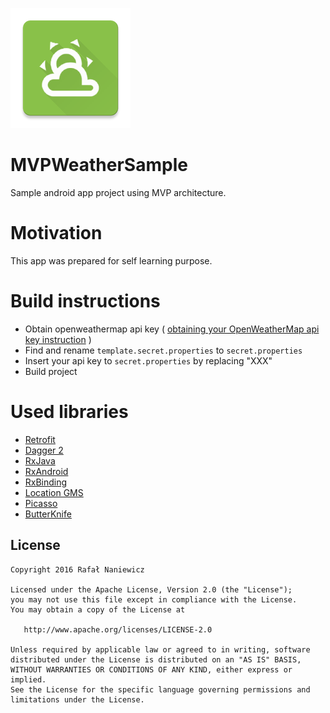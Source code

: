 ![app icon](https://raw.githubusercontent.com/freszu/MVPWeatherSample/master/app/src/main/res/mipmap-xxxhdpi/ic_launcher.png)
# MVPWeatherSample
Sample android app project using MVP architecture.

# Motivation
This app was prepared for self learning purpose.

# Build instructions
* Obtain openweathermap api key (
[obtaining your OpenWeatherMap api key instruction](http://openweathermap.org/appid#get)
)
* Find and rename ``template.secret.properties`` to ``secret.properties``
* Insert your api key to ``secret.properties`` by replacing "XXX"
* Build project

# Used libraries
* [Retrofit](http://square.github.io/retrofit/)
* [Dagger 2](http://google.github.io/dagger/)
* [RxJava](https://github.com/ReactiveX/RxJava)
* [RxAndroid](https://github.com/ReactiveX/RxAndroid)
* [RxBinding](https://github.com/JakeWharton/RxBinding)
* [Location GMS](https://developers.google.com/android/reference/com/google/android/gms/location/package-summary)
* [Picasso](http://square.github.io/picasso/)
* [ButterKnife](http://jakewharton.github.io/butterknife/)

## License


    Copyright 2016 Rafał Naniewicz

    Licensed under the Apache License, Version 2.0 (the "License");
    you may not use this file except in compliance with the License.
    You may obtain a copy of the License at

       http://www.apache.org/licenses/LICENSE-2.0

    Unless required by applicable law or agreed to in writing, software
    distributed under the License is distributed on an "AS IS" BASIS,
    WITHOUT WARRANTIES OR CONDITIONS OF ANY KIND, either express or implied.
    See the License for the specific language governing permissions and
    limitations under the License.
